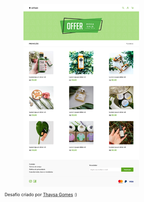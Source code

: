<br />
<p align="center">
 
   <img src="design/desktop.png" width="380" height="600">



Desafio criado por <a href="https://github.com/thaysagomes">Thaysa Gomes</a> :)
